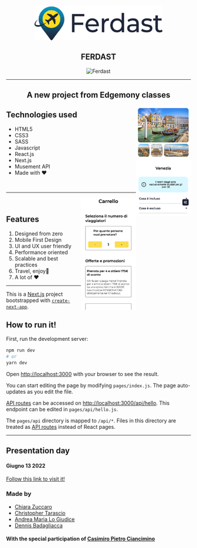 <p align="center">
  <img src="./public/logo-github.png" alt="Ferdast logo" width=350/>
</p>

<h2 align="center">FERDAST</h2>

<p align="center">
  <img src="./public/bg-github-1.png" alt="Ferdast"/>
</p>

<hr>

<h2 align="center">A new project from Edgemony classes</h2>
<img align="right" src="./public/bg-github-2.png" alt="Ferdast" width=150/>

<h2>Technologies used</h2>
  <ul>
    <li>HTML5</li>
    <li>CSS3</li>
    <li>SASS</li>
    <li>Javascript</li>
    <li>React.js</li>
    <li>Next.js</li>
    <li>Musement API</li>
    <li>Made with ❤️</li>
  </ul>

<br>
<hr>

<img align="right" src="./public/bg-github-3.png" alt="Ferdast" width=150/>

<br>

<h2>Features</h2>
<ol>
  <li>Designed from zero</li>
  <li>Mobile First Design</li>
  <li>UI and UX user friendly</li>
  <li>Performance oriented</li>
  <li>Scalable and best practices</li>
  <li>Travel, enjoy🤩</li>
  <li>A lot of ❤️</li>
</ol>

<hr>

This is a [Next.js](https://nextjs.org/) project bootstrapped with [`create-next-app`](https://github.com/vercel/next.js/tree/canary/packages/create-next-app).

## How to run it!

First, run the development server:

```bash
npm run dev
# or
yarn dev
```

Open [http://localhost:3000](http://localhost:3000) with your browser to see the result.

You can start editing the page by modifying `pages/index.js`. The page auto-updates as you edit the file.

[API routes](https://nextjs.org/docs/api-routes/introduction) can be accessed on [http://localhost:3000/api/hello](http://localhost:3000/api/hello). This endpoint can be edited in `pages/api/hello.js`.

The `pages/api` directory is mapped to `/api/*`. Files in this directory are treated as [API routes](https://nextjs.org/docs/api-routes/introduction) instead of React pages.

<hr>

## Presentation day

<h4>Giugno 13 2022</h4>
<a href="https://cb3-argo-two-git-dev-casiimir.vercel.app/">Follow this link to visit it!</a>

<h3>Made by</h3>
<ul>
  <li>
    <a href="https://www.linkedin.com/in/chiara-zuccaro/">
      Chiara Zuccaro
    </a>
  </li>
  <li>
    <a href="https://www.linkedin.com/in/christopher-tarascio/">
      Christopher Tarascio
    </a>
  </li>
  <li>
    <a href="https://www.linkedin.com/in/andreamarialogiudice/">
      Andrea Maria Lo Giudice
    </a>
  </li>
  <li>
    <a href="https://www.linkedin.com/in/dennisbadagliacca/">
      Dennis Badagliacca
    </a>
  </li>
</ul>

<h4>With the special participation of
  <a href="https://www.linkedin.com/in/casimiro-p-ciancimino"> 
    Casimiro Pietro Ciancimino
  </a>
</h4>